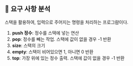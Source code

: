 ## 🐧 요구 사항 분석

스택을 활용하여, 입력으로 주어지는 명령을 처리하는 프로그럄이다.

1. **push 정수**: 정수를 스택에 넣는 연산
2. **pop**: 정수를 빼는 작업. 스택에 값이 없을 경우 -1 반환
3. **size**: 스택의 크기
4. **empty**: 스택이 비어있으면 1, 아니면 0 반환
5. **top**: 가장 위에 있는 정수 출력. 스택에 값이 없을 경우 -1 반환